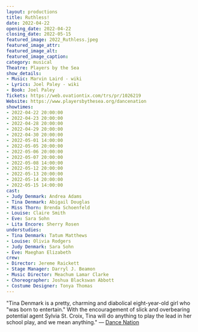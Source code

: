 ```yaml
---
layout: productions
title: Ruthless!
date: 2022-04-22
opening_date: 2022-04-22
closing_date: 2022-05-15
featured_image: 2022_Ruthless.jpeg
featured_image_attr:
featured_image_alt:
featured_image_caption:
category: musical
Theatre: Players by the Sea
show_details:
- Music: Marvin Laird - wiki
- Lyrics: Joel Paley - wiki
- Book: Joel Paley
Tickets: https://web.ovationtix.com/trs/pr/1026219
Website: https://www.playersbythesea.org/dancenation
showtimes:
- 2022-04-22 20:00:00
- 2022-04-23 20:00:00
- 2022-04-28 20:00:00
- 2022-04-29 20:00:00
- 2022-04-30 20:00:00
- 2022-05-01 14:00:00
- 2022-05-05 20:00:00
- 2022-05-06 20:00:00
- 2022-05-07 20:00:00
- 2022-05-08 14:00:00
- 2022-05-12 20:00:00
- 2022-05-13 20:00:00
- 2022-05-14 20:00:00
- 2022-05-15 14:00:00
cast:
- Judy Denmark: Andrea Adams
- Tina Denmark: Abigail Douglas
- Miss Thorn: Brenda Schoenfeld
- Louise: Claire Smith
- Eve: Sara Sohn
- Lita Encore: Sherry Rosen
understudies:
- Tina Denmark: Tatum Matthews
- Louise: Olivia Rodgers
- Judy Denmark: Sara Sohn
- Eve: Maeghan Elizabeth
crew:
- Director: Jereme Raickett
- Stage Manager: Darryl J. Beamon
- Music Director: Meachum Lamar Clarke
- Choreographer: Joshua Blackswan Abbott
- Costume Designer: Tonya Thomas
---
```

"Tina Denmark is a pretty, charming and diabolical eight-year-old girl who "was born to entertain." With the encouragement of slick and overbearing potential agent Sylvia St. Croix, Tina will do anything to play the lead in her school play, and we mean anything." — [Dance Nation](https://www.playersbythesea.org/dancenation)
